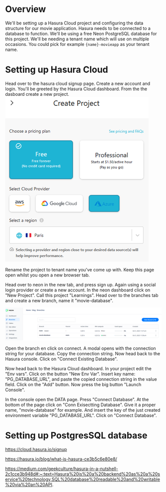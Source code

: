 # Overview
We'll be setting up a Hasura Cloud project and configuring the data structure for our movie application. Hasura needs to be connected to a database to function. We'll be using a free Neon PostgreSQL database for this project. We'll be needing a tenant name which will use on multiple occasions. You could pick for example `{name}-movieapp` as your tenant name.

# Setting up Hasura Cloud
Head over to the hasura cloud signup page. Create a new account and login. You'll be greeted by the Hasura Cloud dashboard. From the the dasboard create a new project. 
![Alt text](image.png)

Rename the project to tenant name you've come up with. Keep this page open whilst you open a new browser tab.

Head over to neon in the new tab, and press sign up. Again using a social login provider or create a new account. In the neon dashboard click on "New Project". Call this project "Learnings". Head over to the branches tab and create a new branch, name it "movie-database".

![Alt text](image-1.png)

Open the branch en click on connect. A modal opens with the connection string for your database. Copy the connection string. Now head back to the Hasura console. Click on "Connect Existing Database".

Now head back to the Hasura Cloud dashboard. In your project edit the "Env vars". Click on the button "New Env Var". Insert key name: "PG_DATABASE_URL", and paste the copied connection string in the value field. Click on the "Add" button. Now press the big button "Launch Console".

In the console open the DATA page. Press "Connect Database". At the bottom of the page click on "Conn Exisectting Database". Give it a proper name, "movie-database" for example. And insert the key of the just created environment variable "PG_DATABASE_URL". Click on "Connect Database".

# Setting up PostgresSQL database
https://cloud.hasura.io/signup

https://hasura.io/blog/what-is-hasura-ce3b5c6e80e8/

https://medium.com/geekculture/hasura-in-a-nutshell-2c1cce3b948d#:~:text=Hasura%20is%20a%20backend%20as%20a%20service%20technology,SQL%20database%20readable%20and%20writable%20via%20an%20API.